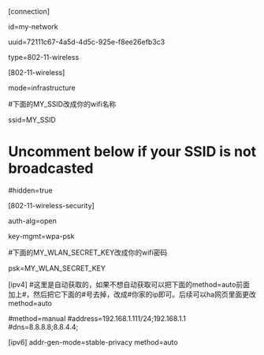 [connection]
 
id=my-network
 
uuid=72111c67-4a5d-4d5c-925e-f8ee26efb3c3
 
type=802-11-wireless
 
 
[802-11-wireless]
 
mode=infrastructure
 
#下面的MY_SSID改成你的wifi名称
 
ssid=MY_SSID
 
# Uncomment below if your SSID is not broadcasted
 
#hidden=true
 
 
[802-11-wireless-security]
 
auth-alg=open
 
key-mgmt=wpa-psk
 
#下面的MY_WLAN_SECRET_KEY改成你的wifi密码
 
psk=MY_WLAN_SECRET_KEY
 
 
[ipv4]
#这里是自动获取的，如果不想自动获取可以把下面的method=auto前面加上#，然后把它下面的#号去掉，改成#你家的ip即可。后续可以ha网页里面更改
method=auto
 
#method=manual
#address=192.168.1.111/24;192.168.1.1
#dns=8.8.8.8;8.8.4.4;
 
 
 
[ipv6]
addr-gen-mode=stable-privacy
method=auto